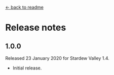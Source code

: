 ﻿﻿[← back to readme](README.md)

# Release notes
## 1.0.0
Released 23 January 2020 for Stardew Valley 1.4.

* Initial release.
